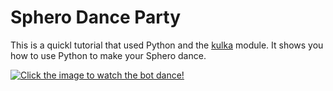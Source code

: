 # Sphero Dance Party

This is a quickl tutorial that used Python and the [kulka](https://github.com/karol-szuster/kulka) module.  It shows you how to use Python to make your Sphero dance.

[![Click the image to watch the bot dance!](http://img.youtube.com/vi/t5y3bnRRH_4/0.jpg)](http://www.youtube.com/watch?v=t5y3bnRRH_4)

